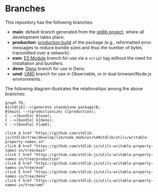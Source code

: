 <!--

@license Apache-2.0

Copyright (c) 2022 The Stdlib Authors.

Licensed under the Apache License, Version 2.0 (the "License");
you may not use this file except in compliance with the License.
You may obtain a copy of the License at

    http://www.apache.org/licenses/LICENSE-2.0

Unless required by applicable law or agreed to in writing, software
distributed under the License is distributed on an "AS IS" BASIS,
WITHOUT WARRANTIES OR CONDITIONS OF ANY KIND, either express or implied.
See the License for the specific language governing permissions and
limitations under the License.

-->

# Branches

This repository has the following branches:

-   **main**: default branch generated from the [stdlib project][stdlib-url], where all development takes place.
-   **production**: [production build][production-url] of the package (e.g., reformatted error messages to reduce bundle sizes and thus the number of bytes transmitted over a network).
-   **esm**: [ES Module][esm-url] branch for use via a `script` tag without the need for installation and bundlers.
-   **deno**: [Deno][deno-url] branch for use in Deno.
-   **umd**: [UMD][umd-url] branch for use in Observable, or in dual browser/Node.js environments.

The following diagram illustrates the relationships among the above branches:

```mermaid
graph TD;
A[stdlib]-->|generate standalone package|B;
B[main] -->|productionize| C[production];
C -->|bundle| D[esm];
C -->|bundle| E[deno];
C -->|bundle| F[umd];

click A href "https://github.com/stdlib-js/stdlib/tree/develop/lib/node_modules/%40stdlib/utils/writable-property-names-in"
click B href "https://github.com/stdlib-js/utils-writable-property-names-in/tree/main"
click C href "https://github.com/stdlib-js/utils-writable-property-names-in/tree/production"
click D href "https://github.com/stdlib-js/utils-writable-property-names-in/tree/esm"
click E href "https://github.com/stdlib-js/utils-writable-property-names-in/tree/deno"
click F href "https://github.com/stdlib-js/utils-writable-property-names-in/tree/umd"
```

[stdlib-url]: https://github.com/stdlib-js/stdlib/tree/develop/lib/node_modules/%40stdlib/utils/writable-property-names-in
[production-url]: https://github.com/stdlib-js/utils-writable-property-names-in/tree/production
[deno-url]: https://github.com/stdlib-js/utils-writable-property-names-in/tree/deno
[umd-url]: https://github.com/stdlib-js/utils-writable-property-names-in/tree/umd
[esm-url]: https://github.com/stdlib-js/utils-writable-property-names-in/tree/esm